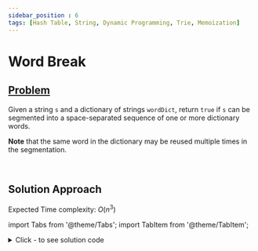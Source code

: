 ```yaml
---
sidebar_position : 6
tags: [Hash Table, String, Dynamic Programming, Trie, Memoization]
---
```


# Word Break

## [Problem](https://leetcode.com/problems/word-break/)

<p>Given a string <code>s</code> and a dictionary of strings <code>wordDict</code>, return <code>true</code> if <code>s</code> can be segmented into a space-separated sequence of one or more dictionary words.</p>

<p><strong>Note</strong> that the same word in the dictionary may be reused multiple times in the segmentation.</p>

<p>&nbsp;</p>


## Solution Approach

Expected Time complexity: $O(n^3)$

import Tabs from '@theme/Tabs';
import TabItem from '@theme/TabItem';

<details><summary>Click - to see solution code</summary>

<Tabs>
<TabItem value="cpp" label="C++">

```cpp
class Solution {
   public:
    bool wordBreak(string s, vector<string>& wordDict) {
        unordered_map<string, int> mp;
        for (auto i : wordDict) mp[i] = 1;

        vector<bool> dp(s.size() + 1);
        dp[0] = true;
        for (int i = 1; i <= s.size(); i++) {
            for (int j = i - 1; j >= 0; j--) {
                string w = s.substr(j, i - j);
                if (mp.find(w) != mp.end() && dp[j]) dp[i] = true;
            }
        }

        return dp[s.size()];
    }
};
```
</TabItem>
</Tabs>

</details>
